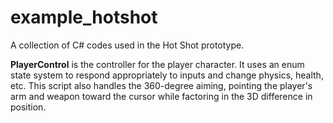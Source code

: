# example_hotshot
A collection of C# codes used in the Hot Shot prototype.

<b>PlayerControl</b> is the controller for the player character. It uses an enum state system to respond appropriately to inputs and change physics, health, etc. This script also handles the 360-degree aiming, pointing the player's arm and weapon toward the cursor while factoring in the 3D difference in position.
